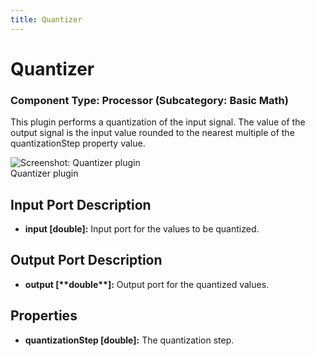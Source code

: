 ```yaml
---
title: Quantizer
---
```


# Quantizer

### Component Type: Processor (Subcategory: Basic Math)

This plugin performs a quantization of the input signal. The value of the output signal is the input value rounded to the nearest multiple of the quantizationStep property value.

![Screenshot:
        Quantizer plugin](./img/Quantizer.jpg "Screenshot: Quantizer plugin")  
Quantizer plugin

## Input Port Description

- **input \[double\]:** Input port for the values to be quantized.

## Output Port Description

- **output \[\*\***double\***\*\]:** Output port for the quantized values.

## Properties

- **quantizationStep \[double\]:** The quantization step.

